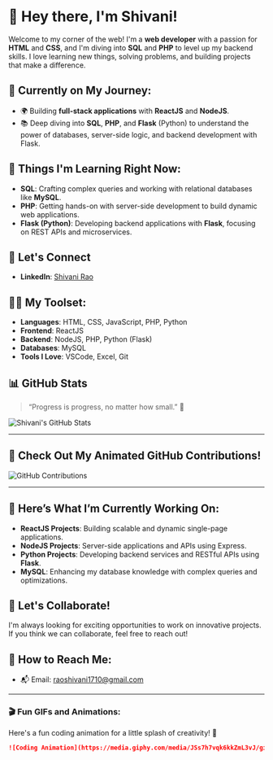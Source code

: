 # 👋 Hey there, I'm Shivani!

Welcome to my corner of the web! I'm a **web developer** with a passion for **HTML** and **CSS**, and I'm diving into **SQL** and **PHP** to level up my backend skills. I love learning new things, solving problems, and building projects that make a difference.

## 🚀 Currently on My Journey:
- 🌍 Building **full-stack applications** with **ReactJS** and **NodeJS**.
- 📚 Deep diving into **SQL**, **PHP**, and **Flask** (Python) to understand the power of databases, server-side logic, and backend development with Flask.

## 🌱 Things I'm Learning Right Now:
- **SQL**: Crafting complex queries and working with relational databases like **MySQL**.
- **PHP**: Getting hands-on with server-side development to build dynamic web applications.
- **Flask (Python)**: Developing backend applications with **Flask**, focusing on REST APIs and microservices.

## 💬 Let's Connect
- **LinkedIn**: [Shivani Rao](https://www.linkedin.com/in/shivani-rao-a2072726a/)

## 🧑‍💻 My Toolset:
- **Languages**: HTML, CSS, JavaScript, PHP, Python
- **Frontend**: ReactJS
- **Backend**: NodeJS, PHP, Python (Flask)
- **Databases**: MySQL
- **Tools I Love**: VSCode, Excel, Git

## 📊 GitHub Stats
> “Progress is progress, no matter how small.” 🚀

![Shivani's GitHub Stats](https://github-readme-stats.vercel.app/api?username=shivanirao1710&show_icons=true&hide_title=true)

---

## 🎉 Check Out My Animated GitHub Contributions!
![GitHub Contributions](https://github-readme-activity-graph.cyclic.app/graph?username=shivanirao1710&bg_color=ffffff&color=0366d6&line=4c8bf5&point=3b8fd2&area=true&hide_border=true)

---

## 🚀 Here’s What I’m Currently Working On:

- **ReactJS Projects**: Building scalable and dynamic single-page applications.
- **NodeJS Projects**: Server-side applications and APIs using Express.
- **Python Projects**: Developing backend services and RESTful APIs using **Flask**.
- **MySQL**: Enhancing my database knowledge with complex queries and optimizations.

## 🤝 Let's Collaborate!
I'm always looking for exciting opportunities to work on innovative projects. If you think we can collaborate, feel free to reach out!

## 📧 How to Reach Me:
- 📬 Email: [raoshivani1710@gmail.com](mailto:raoshivani1710@gmail.com)

---

### 🎬 Fun GIFs and Animations:
Here's a fun coding animation for a little splash of creativity! 🎉

```markdown
![Coding Animation](https://media.giphy.com/media/JSs7h7vqk6kkZmL3vJ/giphy.gif)
